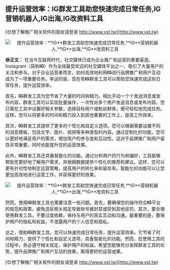 ## **提升运营效率：**IG**群发工具助您快速完成日常任务,**IG**营销机器人,**IG**出海,**IG**改资料工具**

[😍想了解推广相关软件的朋友请登录 http://www.vst.tw](http://www.vst.tw)

 <center><img src="https://vst.tw/MP4/tuiguang/png/2.png" alt="提升运营效率：**IG**群发工具助您快速完成日常任务,**IG**营销机器人,**IG**出海,**IG**改资料工具"></center>

**😄正文：**
在当今互联网时代，社交媒体已成为企业推广和运营的重要渠道。Instagram（简称**IG**）作为全球最受欢迎的社交媒体平台之一，吸引了大量用户的关注和参与。对于企业运营者而言，如何高效地利用**IG**进行品牌推广和用户互动成为了一项重要任务。幸运的是，现在有**IG**群发工具可以帮助您快速完成这些日常任务，提升运营效率。

首先，**IG**群发工具为您节省了大量的时间和精力。相比手动一个个发送消息或发布内容，群发工具可以实现批量操作，一次性向多个用户发送消息或发布内容。您只需在工具中设置好相关参数，选择目标用户或粉丝群体，便可轻松地完成任务。这样，您可以将更多的时间和精力投入到其他重要的工作上，提高工作效率。

其次，**IG**群发工具提供了更多的个性化和自定义选项。您可以根据需要设置不同的消息模板，包括文字、图片、视频等多种类型的内容。通过定制化的功能，您可以更好地满足用户的需求，增加用户的参与度和互动性。这对于品牌推广和用户留存非常重要，同时也能提升您的运营效果。

此外，**IG**群发工具还具备智能化的功能。通过分析用户的行为和偏好，工具能够帮助您更好地了解用户需求，并根据数据提供个性化的推荐和建议。这样，您可以更有针对性地制定运营策略，提高用户的转化率和留存率。智能化的功能可以让您更加高效地进行运营工作，并获得更好的效果。

 <center><img src="https://vst.tw/MP4/tuiguang/png/6.png" alt="提升运营效率：**IG**群发工具助您快速完成日常任务,**IG**营销机器人,**IG**出海,**IG**改资料工具"></center>

然而，使用**IG**群发工具也需要注意一些问题。首先，要确保您的操作符合**IG**平台的规范和政策，避免违反相关规定导致账号被封禁或受到其他惩罚。其次，要合理使用群发工具，不要过度依赖，保持与用户的真实互动和沟通。最重要的是，要保护用户的隐私和权益，不泄露用户的个人信息和隐私。

总之，借助**IG**群发工具，您可以快速完成日常任务，提升运营效率。它节省了时间和精力，提供了个性化和自定义选项，具备智能化的功能。然而，在使用工具的过程中，务必遵守相关规定，保护用户的权益。希望您能够充分发挥群发工具的优势，提升品牌推广和用户互动的效果，取得更好的运营成果。

[😍想了解推广相关软件的朋友请登录 http://www.vst.tw](http://www.vst.tw)



